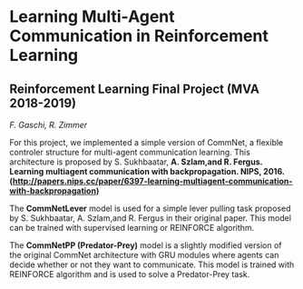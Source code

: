 # Learning Multi-Agent Communication in Reinforcement Learning
## Reinforcement Learning Final Project (MVA 2018-2019)

*F. Gaschi, R. Zimmer*


For this project, we implemented a simple version of CommNet, a flexible controler structure for multi-agent communication learning. This architecture is proposed by S. Sukhbaatar, **A. Szlam,and R. Fergus. Learning multiagent communication with backpropagation. NIPS, 2016. (http://papers.nips.cc/paper/6397-learning-multiagent-communication-with-backpropagation)**

The **CommNetLever** model is used for a simple lever pulling task proposed by S. Sukhbaatar, A. Szlam,and R. Fergus in their original paper. This model can be trained with supervised learning or REINFORCE algorithm.

The **CommNetPP (Predator-Prey)** model is a slightly modified version of the original CommNet architecture with GRU modules where agents can decide whether or not they want to communicate. This model is trained with REINFORCE algorithm and is used to solve a Predator-Prey task.

